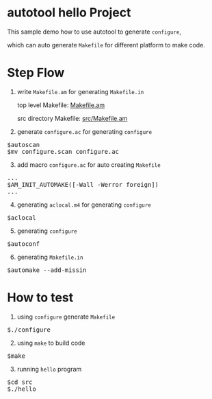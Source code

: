 # autotool hello Project
This sample demo how to use autotool to generate `configure`,

which can auto generate `Makefile` for different platform to make code.

# Step Flow
1. write `Makefile.am` for generating `Makefile.in`
    
    top level Makefile: [Makefile.am](https://github.com/ivan0124/my-study/blob/master/autotool_hello/Makefile.am)
    
    src directory Makefile: [src/Makefile.am](https://github.com/ivan0124/my-study/blob/master/autotool_hello/src/Makefile.am)

2. generate `configure.ac` for generating `configure`
<pre>
$autoscan
$mv configure.scan configure.ac
</pre>

3. add macro `configure.ac` for auto creating `Makefile`
<pre>
...
$AM_INIT_AUTOMAKE([-Wall -Werror foreign])
...
</pre>

4. generating `aclocal.m4` for generating `configure`
<pre>
$aclocal
</pre>

5. generating `configure`
<pre>
$autoconf
</pre>

6. generating `Makefile.in`
<pre>
$automake --add-missin
</pre>

# How to test
1. using `configure` generate `Makefile`
<pre>
$./configure
</pre>

2. using `make` to build code
<pre>
$make
</pre>

3. running `hello` program
<pre>
$cd src
$./hello
</pre>
